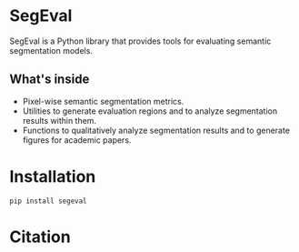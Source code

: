 # SegEval

SegEval is a Python library that provides tools for evaluating semantic segmentation models.

## What's inside

* Pixel-wise semantic segmentation metrics.
* Utilities to generate evaluation regions and to analyze segmentation results within them. 
* Functions to qualitatively analyze segmentation results and to generate figures for academic papers. 

# Installation

`pip install segeval`

# Citation
